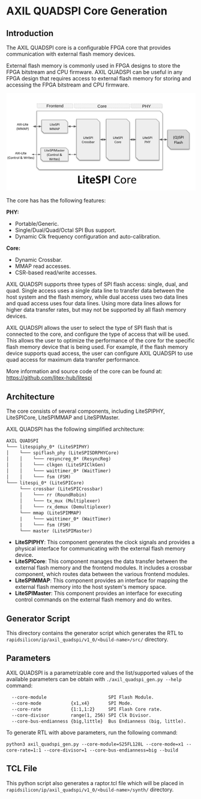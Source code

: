 # AXIL QUADSPI Core Generation

## Introduction

The AXIL QUADSPI core is a configurable FPGA core that provides communication with external flash memory devices.

External flash memory is commonly used in FPGA designs to store the FPGA bitstream and CPU firmware. AXIL QUADSPI can be useful in any FPGA design that requires access to external flash memory for storing and accessing the FPGA bitstream and CPU firmware.

![](axil_quadspi_architecture.png)

The core has  has the following features:

**PHY:**
 - Portable/Generic.
 - Single/Dual/Quad/Octal SPI Bus support.
 - Dynamic Clk frequency configuration and auto-calibration.

**Core:**
   - Dynamic Crossbar.
   - MMAP read accesses.
   - CSR-based read/write accesses.

AXIL QUADSPI supports three types of SPI flash access: single, dual, and quad. Single access uses a single data line to transfer data between the host system and the flash memory, while dual access uses two data lines and quad access uses four data lines. Using more data lines allows for higher data transfer rates, but may not be supported by all flash memory devices.

AXIL QUADSPI allows the user to select the type of SPI flash that is connected to the core, and configure the type of access that will be used. This allows the user to optimize the performance of the core for the specific flash memory device that is being used. For example, if the flash memory device supports quad access, the user can configure AXIL QUADSPI to use quad access for maximum data transfer performance.

More information and source code of the core can be found at: https://github.com/litex-hub/litespi

## Architecture

The core consists of several components, including LiteSPIPHY, LiteSPICore, LiteSPIMMAP and LiteSPIMaster.

AXIL QUADSPI has the following simplified architecture:
```
AXIL QUADSPI
└─── litespiphy_0* (LiteSPIPHY)
│    └─── spiflash_phy (LiteSPISDRPHYCore)
│    │    └─── resyncreg_0* (ResyncReg)
│    │    └─── clkgen (LiteSPIClkGen)
│    │    └─── waittimer_0* (WaitTimer)
│    │    └─── fsm (FSM)
└─── litespi_0* (LiteSPICore)
     └─── crossbar (LiteSPICrossbar)
     │    └─── rr (RoundRobin)
     │    └─── tx_mux (Multiplexer)
     │    └─── rx_demux (Demultiplexer)
     └─── mmap (LiteSPIMMAP)
     |    └─── waittimer_0* (WaitTimer)
     |    └─── fsm (FSM)
     └─── master (LiteSPIMaster)
```

-   **LiteSPIPHY**: This component generates the clock signals and provides a physical interface for communicating with the external flash memory device.
-   **LiteSPICore**: This component manages the data transfer between the external flash memory and the frontend modules. It includes a crossbar component, which routes data between the various frontend modules.
-   **LiteSPIMMAP**: This component provides an interface for mapping the external flash memory into the host system's memory space.
-   **LiteSPIMaster**: This component provides an interface for executing control commands on the external flash memory and do writes.

## Generator Script
This directory contains the generator script which generates the RTL to `rapidsilicon/ip/axil_quadspi/v1_0/<build-name>/src/` directory.

## Parameters
AXIL QUADSPI is a parametrizable core and the list/supported values of the available parameters can be
obtain with `./axil_quadspi_gen.py --help` command:

```
  --core-module                       SPI Flash Module.
  --core-mode           {x1,x4}       SPI Mode.
  --core-rate           {1:1,1:2}     SPI Flash Core rate.
  --core-divisor        range(1, 256) SPI Clk Divisor.
  --core-bus-endianness {big,little}  Bus Endianness (big, little).
```

To generate RTL with above parameters, run the following command:
```
python3 axil_quadspi_gen.py --core-module=S25FL128L --core-mode=x1 --core-rate=1:1 --core-divisor=1 --core-bus-endianness=big --build
```

## TCL File
This python script also generates a raptor.tcl file which will be placed in `rapidsilicon/ip/axil_quadspi/v1_0/<build-name>/synth/` directory.
